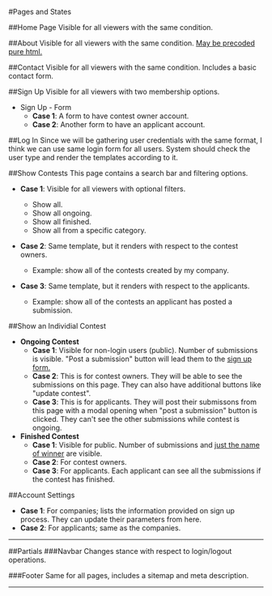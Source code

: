 #Pages and States

##Home Page
Visible for all viewers with the same condition.

##About
Visible for all viewers with the same condition. [May be precoded pure html.](http://nextfornow.com)

##Contact
Visible for all viewers with the same condition. Includes a basic contact form.

##Sign Up 
Visible for all viewers with two membership options.
- Sign Up - Form
	- **Case 1**: A form to have contest owner account.
	- **Case 2**: Another form to have an applicant account.

##Log In
Since we will be gathering user credentials with the same format, I think we can use same login form for all users. System should check the user type and render the templates according to it.

##Show Contests
This page contains a search bar and filtering options.

- **Case 1**: Visible for all viewers with optional filters.
	- Show all.
	- Show all ongoing.
	- Show all finished.
	- Show all from a specific category.

- **Case 2**: Same template, but it renders with respect to the contest owners.
	- Example: show all of the contests created by my company.

- **Case 3**: Same template, but it renders with respect to the applicants.
	- Example: show all of the contests an applicant has posted a submission.

##Show an Individial Contest
- **Ongoing Contest**
	- **Case 1**: Visible for non-login users (public). Number of submissions is visible. "Post a submission" button will lead them to the [sign up form.](#sign-up-main)
	- **Case 2**: This is for contest owners. They will be able to see the submissions on this page. They can also have additional buttons like "update contest".
	- **Case 3**: This is for applicants. They will post their submissons from this page with a modal opening when "post a submission" button is clicked. They can't see the other submissions while contest is ongoing.
- **Finished Contest**
	- **Case 1**: Visible for public. Number of submissions and [just the name of winner](2_database_architecture.md/#submissions) are visible. 
	- **Case 2**: For contest owners. 
	- **Case 3**: For applicants. Each applicant can see all the submissions if the contest has finished.

##Account Settings
- **Case 1**: For companies; lists the information provided on sign up process. They can update their parameters from here.
- **Case 2**: For applicants; same as the companies.


---


##Partials
###Navbar
Changes stance with respect to login/logout operations.

###Footer
Same for all pages, includes a sitemap and meta description.


---